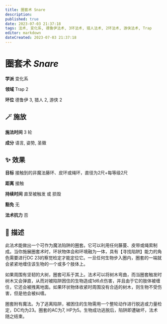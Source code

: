```yaml
---
title: 圈套术 Snare
description: 
published: true
date: 2023-07-03 21:37:18
tags: 法术, 变化系, 德鲁伊法术, 3环法术, 猎人法术, 2环法术, 游侠法术, Trap
editor: markdown
dateCreated: 2023-07-03 21:37:18
---
```


# **圈套术** *Snare*

**学派** 变化系 

**领域** Trap 2

**环位** 德鲁伊 3, 猎人 2, 游侠 2

## 🪄 施放

**施法时间** 3 轮

**成分** 语言, 姿势, 圣徽

## ✨ 效果 

**目标** 接触到的非魔法藤环、皮环或绳环，直径为2尺+每等级2尺 

**距离** 接触  

**持续时间** 直至被触发 或 损毁 

**豁免** 无

**法术抗力** 否

## 📖 描述

此法术能做出一个可作为魔法陷阱的圈套。它可以利用任何藤蔓、皮带或绳索制成。当你施展圈套术时，环状物体会和环境融为一体，具有【寻找陷阱】能力的角色需要进行DC 23的察觉检定才能定位它。一旦任何生物步入圈内，圈套的一端就会紧紧地缠住该生物的一个或多个肢体上。

如果周围有坚韧的大树，圈套可系于其上。法术可以将树木弯曲，而当圈套触发时树木又会弹直，从而对被陷阱困住的生物造成1d6点伤害，并且由于它的肢体被缠住，它还会被拽离地面。如果环状物体收紧时周围没有合适的树木，则生物不受伤害，但是他会被纠缠。

圈套附有魔法。为了逃离陷阱，被困住的生物需用一个整轮动作进行脱逃或力量检定，DC均为23。圈套的AC为7, HP为5。生物成功逃脱后，陷阱即遭破坏，法术随之结束。 
    